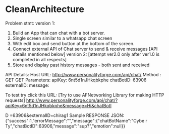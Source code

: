 # CleanArchitecture

Problem stmt:
version 1:
1. Build an App that can chat with a bot server.
2. Single screen similar to a whatsapp chat screen
3. With edit box and send button at the bottom of the screen.
4. Connect external API of Chat server to send & receive messages [API details
mentioned below]
version 2: [attempt ver2.0 only after ver1.0 is completed in all respects]
1. Store and display past history messages - both sent and received


API
Details:
Host URL: http://www.personalityforge.com/api/chat/
Method : GET GET Parameters:
apiKey: 6nt5d1nJHkqbkphe chatBotID: 63906 externalID:
<yourname> message: <whatever user types in the edit box when
pressing send>

To test try click this URL: [Try to use AFNetworking
Library for making HTTP requests]
http://www.personalityforge.com/api/chat/?apiKey=6nt5d1nJHkqbkphe&message=Hi&chatBotI

D =63906&externalID=chirag1
Sample RESPONSE JSON:
{"success":1,"errorMessage":"","message":{"chatBotName":"Cybe
r Ty","chatBotID":63906,"message":"sup?","emotion":null}}
